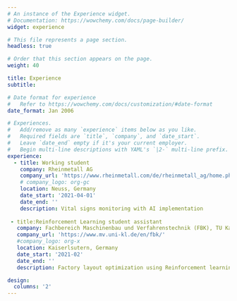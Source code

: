 ```yaml
---
# An instance of the Experience widget.
# Documentation: https://wowchemy.com/docs/page-builder/
widget: experience

# This file represents a page section.
headless: true

# Order that this section appears on the page.
weight: 40

title: Experience
subtitle:

# Date format for experience
#   Refer to https://wowchemy.com/docs/customization/#date-format
date_format: Jan 2006

# Experiences.
#   Add/remove as many `experience` items below as you like.
#   Required fields are `title`, `company`, and `date_start`.
#   Leave `date_end` empty if it's your current employer.
#   Begin multi-line descriptions with YAML's `|2-` multi-line prefix.
experience:
  - title: Working student
    company: Rheinmetall AG
    company_url: 'https://www.rheinmetall.com/de/rheinmetall_ag/home.php'
    # company_logo: org-gc
    location: Neuss, Germany
    date_start: '2021-04-01'
    date_end: ''
    description: Vital signs monitoring with AI implementation
  
 - title:Reinforcement Learning student assistant
   company: Fachbereich Maschinenbau und Verfahrenstechnik (FBK), TU Kaiserlsutern
   company_url: 'https://www.mv.uni-kl.de/en/fbk/'
   #company_logo: org-x
   location: Kaiserlsutern, Germany
   date_start: '2021-02'
   date_end: ''
   description: Factory layout optimization using Reinforcement learning

design:
  columns: '2'
---
```

